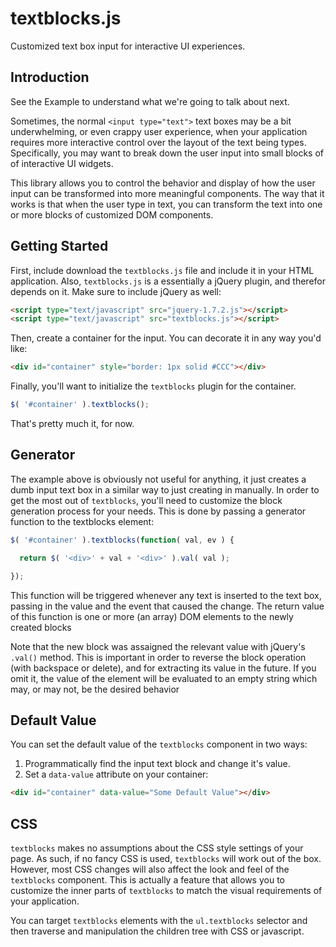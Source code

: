 textblocks.js
=============

Customized text box input for interactive UI experiences.

## Introduction

See the Example to understand what we're going to talk about next.

Sometimes, the normal `<input type="text">` text boxes may be a bit underwhelming, or even crappy user experience, when your application requires more interactive control over the layout of the text being types. Specifically, you may want to break down the user input into small blocks of of interactive UI widgets. 

This library allows you to control the behavior and display of how the user input can be transformed into more meaningful components. The way that it works is that when the user type in text, you can transform the text into one or more blocks of customized DOM components. 

## Getting Started

First, include download the `textblocks.js` file and include it in your HTML application. Also, `textblocks.js` is a essentially a jQuery plugin, and therefor depends on it. Make sure to include jQuery as well:

```html
<script type="text/javascript" src="jquery-1.7.2.js"></script>
<script type="text/javascript" src="textblocks.js"></script>
```

Then, create a container for the input. You can decorate it in any way you'd like:

```html
<div id="container" style="border: 1px solid #CCC"></div>
```

Finally, you'll want to initialize the `textblocks` plugin for the container.

```javascript
$( '#container' ).textblocks();
```

That's pretty much it, for now.

## Generator

The example above is obviously not useful for anything, it just creates a dumb input text box in a similar way to just creating in manually. In order to get the most out of `textblocks`, you'll need to customize the block generation process for your needs. This is done by passing a generator function to the textblocks element:

```javascript
$( '#container' ).textblocks(function( val, ev ) {

  return $( '<div>' + val + '<div>' ).val( val );

});
```

This function will be triggered whenever any text is inserted to the text box, passing in the value and the event that caused the change. The return value of this function is one or more (an array) DOM elements to the newly created blocks

Note that the new block was assaigned the relevant value with jQuery's `.val()` method. This is important in order to reverse the block operation (with backspace or delete), and for extracting its value in the future. If you omit it, the value of the element will be evaluated to an empty string which may, or may not, be the desired behavior

## Default Value

You can set the default value of the `textblocks` component in two ways:

1. Programmatically find the input text block and change it's value.
2. Set a `data-value` attribute on your container:

```html
<div id="container" data-value="Some Default Value"></div>
```

## CSS

`textblocks` makes no assumptions about the CSS style settings of your page. As such, if no fancy CSS is used, `textblocks` will work out of the box. However, most CSS changes will also affect the look and feel of the `textblocks` component. This is actually a feature that allows you to customize the inner parts of `textblocks` to match the visual requirements of your application.

You can target `textblocks` elements with the `ul.textblocks` selector and then traverse and manipulation the children tree with CSS or javascript.